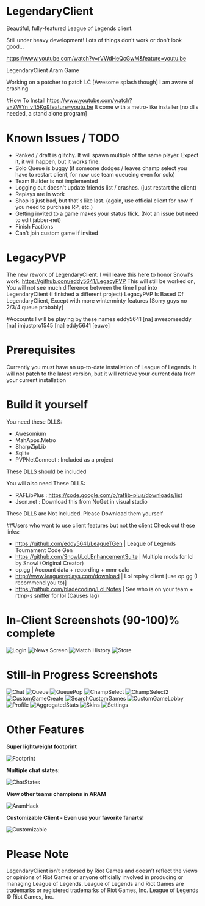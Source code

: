 ﻿LegendaryClient
===============

Beautiful, fully-featured League of Legends client.

Still under heavy development! Lots of things don't work or don't look good...

https://www.youtube.com/watch?v=rVWdHeQcGwM&feature=youtu.be

LegendaryClient Aram Game

Working on a patcher to patch LC [Awesome splash though]
I am aware of crashing

#How To Install
https://www.youtube.com/watch?v=ZWYn_vft5Kg&feature=youtu.be
It come with a metro-like installer [no dlls needed, a stand alone program]

Known Issues / TODO
===================
* Ranked / draft is glitchy. It will spawn multiple of the same player. Expect it, it will happen, but it works fine.
* Solo Queue is buggy (if someone dodges / leaves champ select you have to restart client, for now use team queueing even for solo)
* Team Builder is not implemented
* Logging out doesn't update friends list / crashes. (just restart the client)
* Replays are in work
* Shop is just bad, but that's like last. (again, use official client for now if you need to purchase RP, etc.)
* Getting invited to a game makes your status flick. (Not an issue but need to edit jabber-net)
* Finish Factions
* Can't join custom game if invited

LegacyPVP
=========
The new rework of LegendaryClient. I will leave this here to honor Snowl's work.
https://github.com/eddy5641/LegacyPVP
This will still be worked on, You will not see much difference between the time I put into LegendaryClient (I finished a different project)
LegacyPVP Is Based Of LegendaryClient, Except with more winterminty features [Sorry guys no 2/3/4 queue probably]

#Accounts
I will be playing by these names
eddy5641 [na]
awesomeeddy [na]
imjustpro1545 [na]
eddy5641 [euwe]

Prerequisites
=============

Currently you must have an up-to-date installation of League of Legends. It will not patch to the latest version, but it will retrieve your current data from your current installation

Build it yourself
=================

You need these DLLS:

* Awesomium
* MahApps.Metro
* SharpZipLib
* Sqlite
* PVPNetConnect : Included as a project
 
These DLLS should be included

You will also need These DLLS:
* RAFLibPlus : https://code.google.com/p/raflib-plus/downloads/list
* Json.net : Download this from NuGet in visual studio

These DLLS are Not Included. Please Download them yourself

##Users who want to use client features but not the client
Check out these links:
* https://github.com/eddy5641/LeagueTGen | League of Legends Tournament Code Gen
* https://github.com/Snowl/LoLEnhancementSuite | Multiple mods for lol by Snowl (Original Creator)
* op.gg | Account data + recording + mmr calc
* http://www.leaguereplays.com/download | Lol replay client [use op.gg (I recommend you to)]
* https://github.com/bladecoding/LoLNotes | See who is on your team + rtmp-s sniffer for lol (Causes lag)

In-Client Screenshots (90-100)% complete
=====================

![Login](http://i.imgur.com/RWzqFKv.png)
![News Screen](http://i.imgur.com/cqnoYXF.png)
![Match History](http://i.imgur.com/03K5nmC)
![Store](http://i.imgur.com/1Bq26WV.png)

Still-in Progress Screenshots 
=============================

![Chat](http://puu.sh/5FVHS.png)
![Queue](http://i.imgur.com/yOea3kR.png)
![QueuePop](http://i.imgur.com/KAt5KXR.png)
![ChampSelect](http://i.imgur.com/KEZHtw2.jpg)
![ChampSelect2](http://i.imgur.com/FBK2dw3.jpg)
![CustomGameCreate](http://i.imgur.com/vig8S6P.png)
![SearchCustomGames](http://i.imgur.com/1j5Yw8c.png)
![CustomGameLobby](http://i.imgur.com/Z345BSm.png)
![Profile](http://i.imgur.com/BSLpms5.png)
![AggregatedStats](http://puu.sh/5CHtN.jpg)
![Skins](http://i.imgur.com/Lsz3x4d.jpg)
![Settings](http://i.imgur.com/ZTktZTY.png)

Other Features
======

**Super lightweight footprint**

![Footprint](http://i.imgur.com/BAN9o6X.png)

**Multiple chat states:**

![ChatStates](http://i.imgur.com/TY96nl5.png)

**View other teams champions in ARAM**

![AramHack](http://i.imgur.com/9tPrxGy)

**Customizable Client - Even use your favorite fanarts!**

![Customizable](http://i.imgur.com/1aaZxDp.png)

Please Note
======
LegendaryClient isn’t endorsed by Riot Games and doesn’t reflect the views or opinions of Riot Games or anyone officially involved in producing or managing League of Legends. League of Legends and Riot Games are trademarks or registered trademarks of Riot Games, Inc. League of Legends © Riot Games, Inc.
